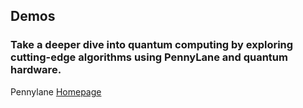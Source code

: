 ## Demos

### Take a deeper dive into quantum computing by exploring cutting-edge algorithms using PennyLane and quantum hardware.

Pennylane [Homepage](https://pennylane.ai/qml/demonstrations.html)
